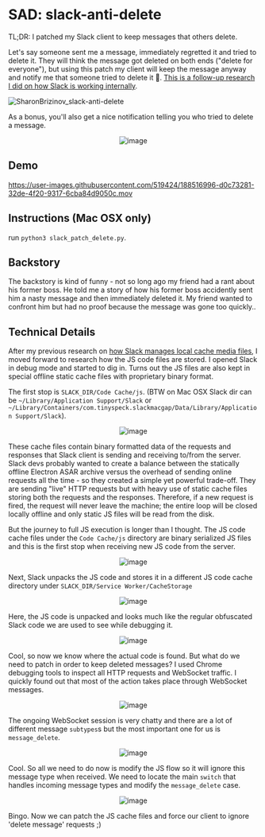 # SAD: slack-anti-delete

TL;DR: I patched my Slack client to keep messages that others delete.

Let's say someone sent me a message, immediately regretted it and tried to delete it. They will think the message got deleted on both ends ("delete for everyone"), but using this patch my client will keep the message anyway and notify me that someone tried to delete it 😬. [This is a follow-up research I did on how Slack is working internally](https://github.com/SharonBrizinov/slack-sounds).

![SharonBrizinov_slack-anti-delete](https://user-images.githubusercontent.com/519424/188519530-346b73a3-91bb-48c7-8821-c2ad13b17155.png)

As a bonus, you'll also get a nice notification telling you who tried to delete a message.
<p align="center">
<img alt="image" src="https://user-images.githubusercontent.com/519424/188516989-223be9c4-e710-488b-9b6f-d59626abafdf.jpg">
</p>

## Demo
https://user-images.githubusercontent.com/519424/188516996-d0c73281-32de-4f20-9317-6cba84d9050c.mov

## Instructions (Mac OSX only)
run `python3 slack_patch_delete.py`.

## Backstory
The backstory is kind of funny - not so long ago my friend had a rant about his former boss. He told me a story of how his former boss accidently sent him a nasty message and then immediately deleted it. My friend wanted to confront him but had no proof because the message was gone too quickly..

## Technical Details
After my previous research on [how Slack manages local cache media files](https://github.com/SharonBrizinov/slack-sounds/edit/main/README.md), I moved forward to research how the JS code files are stored. I opened Slack in debug mode and started to dig in. Turns out the JS files are also kept in special offline static cache files with proprietary binary format. 

The first stop is `SLACK_DIR/Code Cache/js`. (BTW on Mac OSX Slack dir can be `~/Library/Application Support/Slack` or `~/Library/Containers/com.tinyspeck.slackmacgap/Data/Library/Application Support/Slack`).

<p align="center">
<img alt="image" src="https://user-images.githubusercontent.com/519424/188517504-b8a21bd8-40ff-4608-8b2e-2a055875f7d9.png">
</p>

These cache files contain binary formatted data of the requests and responses that Slack client is sending and receiving to/from the server. Slack devs probably wanted to create a balance between the statically offline Electron ASAR archive versus the overhead of sending online requests all the time - so they created a simple yet powerful trade-off. They are sending "live" HTTP requests but with heavy use of static cache files storing both the requests and the responses. Therefore, if a new request is fired, the request will never leave the machine; the entire loop will be closed locally offline and only static JS files will be read from the disk.

But the journey to full JS execution is longer than I thought. The JS code cache files under the `Code Cache/js` directory are binary serialized JS files and this is the first stop when receiving new JS code from the server.

<p align="center">
<img alt="image" src="https://user-images.githubusercontent.com/519424/188520069-a4a01a20-9952-4b76-a1c3-098ae2c3e226.png">
</p>

Next, Slack unpacks the JS code and stores it in a different JS code cache directory under `SLACK_DIR/Service Worker/CacheStorage`
<p align="center">
<img alt="image" src="https://user-images.githubusercontent.com/519424/188519927-7bfa1e56-b39a-4774-bad1-99d7a34e79a1.png">
</p>

Here, the JS code is unpacked and looks much like the regular obfuscated Slack code we are used to see while debugging it.
<p align="center">
<img alt="image" src="https://user-images.githubusercontent.com/519424/188520016-fc399366-b3f3-4beb-bbe7-e979e05513d7.png">
</p>

Cool, so now we know where the actual code is found. But what do we need to patch in order to keep deleted messages? I used Chrome debugging tools to inspect all HTTP requests and WebSocket traffic. I quickly found out that most of the action takes place through WebSocket messages. 

<p align="center">
<img alt="image" src="https://user-images.githubusercontent.com/519424/188518006-7f9de2db-51f0-46fd-853f-9f734620cd04.png">
</p>

The ongoing WebSocket session is very chatty and there are a lot of different message `subtypes`s but the most important one for us is `message_delete`.
<p align="center">
<img alt="image" src="https://user-images.githubusercontent.com/519424/188518224-da7ccf20-a2bb-4114-b6c1-7c76b9686a2a.png">
</p>

Cool. So all we need to do now is modify the JS flow so it will ignore this message type when received. We need to locate the main `switch` that handles incoming message types and modify the `message_delete` case.

<p align="center">
<img alt="image" src="https://user-images.githubusercontent.com/519424/188518385-f1e319e4-16c6-499d-b153-e24891520e75.png">
</p>

Bingo. Now we can patch the JS cache files and force our client to ignore 'delete message' requests ;)

